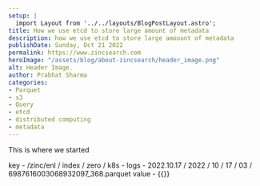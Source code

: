 ```yaml
---
setup: |
  import Layout from '../../layouts/BlogPostLayout.astro';
title: How we use etcd to store large amount of metadata
description: how we use etcd to store large amoount of metadata
publishDate: Sunday, Oct 21 2022
permalink: https://www.zincsearch.com
heroImage: "/assets/blog/about-zincsearch/header_image.png"
alt: Header Image.
author: Prabhat Sharma
categories:
- Parquet
- s3
- Query
- etcd
- distributed computing
- metadata
---
```


This is where we started

key - /zinc/enl / index / zero / k8s - logs - 2022.10.17 / 2022 / 10 / 17 / 03 / 6987616003068932097_368.parquet
value - \{\{}}


